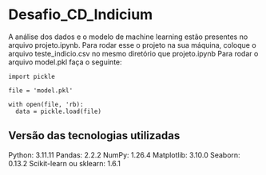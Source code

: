 # Desafio_CD_Indicium
A análise dos dados e o modelo de machine learning estão presentes no arquivo projeto.ipynb. Para rodar esse o projeto na sua máquina, coloque o arquivo teste_indicio.csv no mesmo diretório que projeto.ipynb 
Para rodar o arquivo model.pkl faça o seguinte: 
```
import pickle 

file = 'model.pkl' 

with open(file, 'rb): 
  data = pickle.load(file)
```
## Versão das tecnologias utilizadas 

Python: 3.11.11 
Pandas: 2.2.2 
NumPy: 1.26.4 
Matplotlib: 3.10.0 
Seaborn: 0.13.2 
Scikit-learn ou sklearn: 1.6.1
